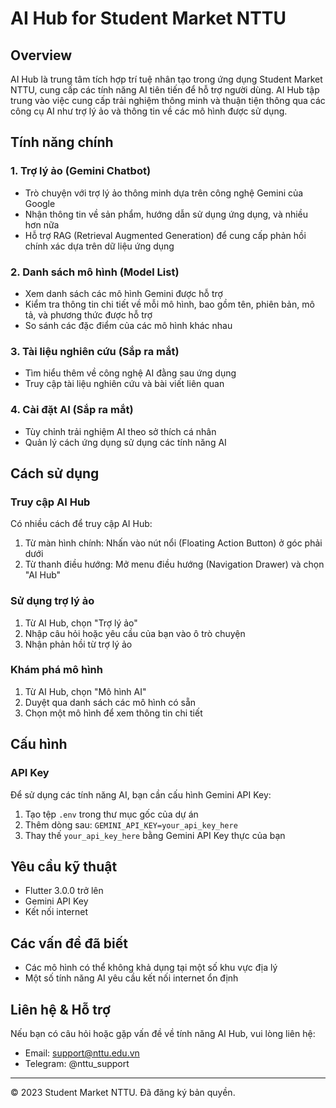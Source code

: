 # AI Hub for Student Market NTTU

## Overview
AI Hub là trung tâm tích hợp trí tuệ nhân tạo trong ứng dụng Student Market NTTU, cung cấp các tính năng AI tiên tiến để hỗ trợ người dùng. AI Hub tập trung vào việc cung cấp trải nghiệm thông minh và thuận tiện thông qua các công cụ AI như trợ lý ảo và thông tin về các mô hình được sử dụng.

## Tính năng chính

### 1. Trợ lý ảo (Gemini Chatbot)
- Trò chuyện với trợ lý ảo thông minh dựa trên công nghệ Gemini của Google
- Nhận thông tin về sản phẩm, hướng dẫn sử dụng ứng dụng, và nhiều hơn nữa
- Hỗ trợ RAG (Retrieval Augmented Generation) để cung cấp phản hồi chính xác dựa trên dữ liệu ứng dụng

### 2. Danh sách mô hình (Model List)
- Xem danh sách các mô hình Gemini được hỗ trợ
- Kiểm tra thông tin chi tiết về mỗi mô hình, bao gồm tên, phiên bản, mô tả, và phương thức được hỗ trợ
- So sánh các đặc điểm của các mô hình khác nhau

### 3. Tài liệu nghiên cứu (Sắp ra mắt)
- Tìm hiểu thêm về công nghệ AI đằng sau ứng dụng
- Truy cập tài liệu nghiên cứu và bài viết liên quan

### 4. Cài đặt AI (Sắp ra mắt)
- Tùy chỉnh trải nghiệm AI theo sở thích cá nhân
- Quản lý cách ứng dụng sử dụng các tính năng AI

## Cách sử dụng

### Truy cập AI Hub
Có nhiều cách để truy cập AI Hub:
1. Từ màn hình chính: Nhấn vào nút nổi (Floating Action Button) ở góc phải dưới
2. Từ thanh điều hướng: Mở menu điều hướng (Navigation Drawer) và chọn "AI Hub"

### Sử dụng trợ lý ảo
1. Từ AI Hub, chọn "Trợ lý ảo"
2. Nhập câu hỏi hoặc yêu cầu của bạn vào ô trò chuyện
3. Nhận phản hồi từ trợ lý ảo

### Khám phá mô hình
1. Từ AI Hub, chọn "Mô hình AI"
2. Duyệt qua danh sách các mô hình có sẵn
3. Chọn một mô hình để xem thông tin chi tiết

## Cấu hình

### API Key
Để sử dụng các tính năng AI, bạn cần cấu hình Gemini API Key:
1. Tạo tệp `.env` trong thư mục gốc của dự án
2. Thêm dòng sau: `GEMINI_API_KEY=your_api_key_here`
3. Thay thế `your_api_key_here` bằng Gemini API Key thực của bạn

## Yêu cầu kỹ thuật
- Flutter 3.0.0 trở lên
- Gemini API Key
- Kết nối internet

## Các vấn đề đã biết
- Các mô hình có thể không khả dụng tại một số khu vực địa lý
- Một số tính năng AI yêu cầu kết nối internet ổn định

## Liên hệ & Hỗ trợ
Nếu bạn có câu hỏi hoặc gặp vấn đề về tính năng AI Hub, vui lòng liên hệ:
- Email: support@nttu.edu.vn
- Telegram: @nttu_support

---

© 2023 Student Market NTTU. Đã đăng ký bản quyền. 